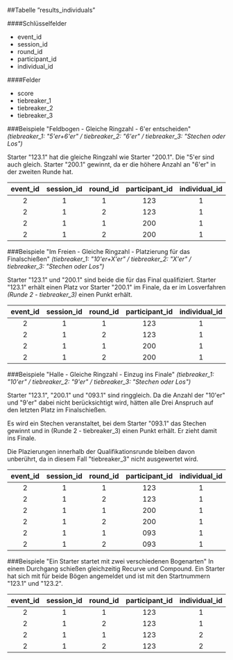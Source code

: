 ##Tabelle ”results_individuals”

####Schlüsselfelder
* event_id
* session_id
* round_id
* participant_id
* individual_id

####Felder
* score
* tiebreaker_1
* tiebreaker_2
* tiebreaker_3

###Beispiele "Feldbogen - Gleiche Ringzahl - 6'er entscheiden"
*(tiebreaker_1: "5'er+6'er" / tiebreaker_2: "6'er" / tiebreaker_3: "Stechen oder Los")*

Starter "123.1" hat die gleiche Ringzahl wie Starter "200.1". Die "5'er sind auch gleich. Starter "200.1" gewinnt, da er die höhere Anzahl an "6'er" in der zweiten Runde hat.

event_id|session_id|round_id|participant_id|individual_id|score|tiebreaker_1|tiebreaker_2|tiebreaker_3
:------:|:--------:|:------:|:------------:|:-----------:|:---:|:----------:|:----------:|:------:
2|1|1|123|1|100|10|2|0
2|1|2|123|1|150|10|3|0
2|1|1|200|1|100|10|2|0
2|1|2|200|1|150|10|4|0

###Beispiele "Im Freien - Gleiche Ringzahl - Platzierung für das Finalschießen"
*(tiebreaker_1: "10'er+X'er" / tiebreaker_2: "X'er" / tiebreaker_3: "Stechen oder Los")*

Starter "123.1" und "200.1" sind beide die für das Final qualifiziert. Starter "123.1" erhält einen Platz vor Starter "200.1" im Finale, da er im Losverfahren *(Runde 2 - tiebreaker_3)* einen Punkt erhält.

event_id|session_id|round_id|participant_id|individual_id|score|tiebreaker_1|tiebreaker_2|tiebreaker_3
:------:|:--------:|:------:|:------------:|:-----------:|:---:|:----------:|:----------:|:------:
2|1|1|123|1|200|10|4|0
2|1|2|123|1|250|10|8|1
2|1|1|200|1|200|10|4|0
2|1|2|200|1|250|10|8|0

###Beispiele "Halle - Gleiche Ringzahl - Einzug ins Finale"
*(tiebreaker_1: "10'er" / tiebreaker_2: "9'er" / tiebreaker_3: "Stechen oder Los")*

Starter "123.1", "200.1" und "093.1" sind ringgleich. Da die Anzahl der "10'er" und "9'er" dabei nicht berücksichtigt wird, hätten alle Drei Anspruch auf den letzten Platz im Finalschießen.

Es wird ein Stechen veranstaltet, bei dem Starter "093.1" das Stechen gewinnt und in (Runde 2 - tiebreaker_3) einen Punkt erhält. Er zieht damit ins Finale. 

Die Plazierungen innerhalb der Qualifikationsrunde bleiben davon unberührt, da in diesem Fall "tiebreaker_3" nicht ausgewertet wird.

event_id|session_id|round_id|participant_id|individual_id|score|tiebreaker_1|tiebreaker_2|tiebreaker_3
:------:|:--------:|:------:|:------------:|:-----------:|:---:|:----------:|:----------:|:------:
2|1|1|123|1|200|10|4|0
2|1|2|123|1|250|12|2|0
2|1|1|200|1|200|12|4|0
2|1|2|200|1|250|13|2|0
2|1|1|093|1|200|10|4|1
2|1|2|093|1|250|11|8|0

###Beispiele "Ein Starter startet mit zwei verschiedenen Bogenarten"
In einem Durchgang schießen gleichzeitig Recurve und Compound. Ein Starter hat sich mit für beide Bögen angemeldet und ist mit den Startnummern "123.1" und "123.2". 

event_id|session_id|round_id|participant_id|individual_id|score|tiebreaker_1|tiebreaker_2|tiebreaker_3
:------:|:--------:|:------:|:------------:|:-----------:|:---:|:----------:|:----------:|:------:
2|1|1|123|1|200|10|2|0
2|1|2|123|1|200|10|3|0
2|1|1|123|2|250|10|2|0
2|1|2|123|2|250|10|3|0
